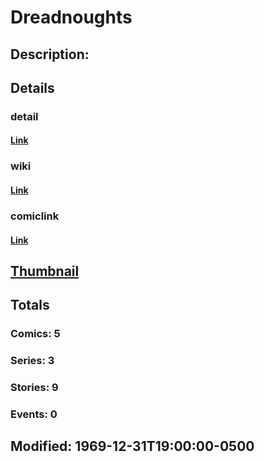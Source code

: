 # Dreadnoughts
## Description: 
## Details
### detail
#### [Link](http://marvel.com/characters/583/dreadnoughts?utm_campaign=apiRef&utm_source=225578a89fc76f3d20fbffda5d17a88d)
### wiki
#### [Link](http://marvel.com/universe/Dreadnought?utm_campaign=apiRef&utm_source=225578a89fc76f3d20fbffda5d17a88d)
### comiclink
#### [Link](http://marvel.com/comics/characters/1010368/dreadnoughts?utm_campaign=apiRef&utm_source=225578a89fc76f3d20fbffda5d17a88d)
## [Thumbnail](http://i.annihil.us/u/prod/marvel/i/mg/b/40/image_not_available.jpg)
## Totals
### Comics: 5
### Series: 3
### Stories: 9
### Events: 0
## Modified: 1969-12-31T19:00:00-0500